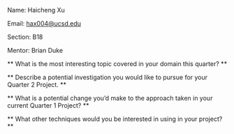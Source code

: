 Name: Haicheng Xu

Email: hax004@ucsd.edu

Section: B18

Mentor: Brian Duke 


** What is the most interesting topic covered in your domain this quarter? **



** Describe a potential investigation you would like to pursue for your Quarter 2 Project. **

** What is a potential change you’d make to the approach taken in your current Quarter 1 Project? **

** What other techniques would you be interested in using in your project? **
